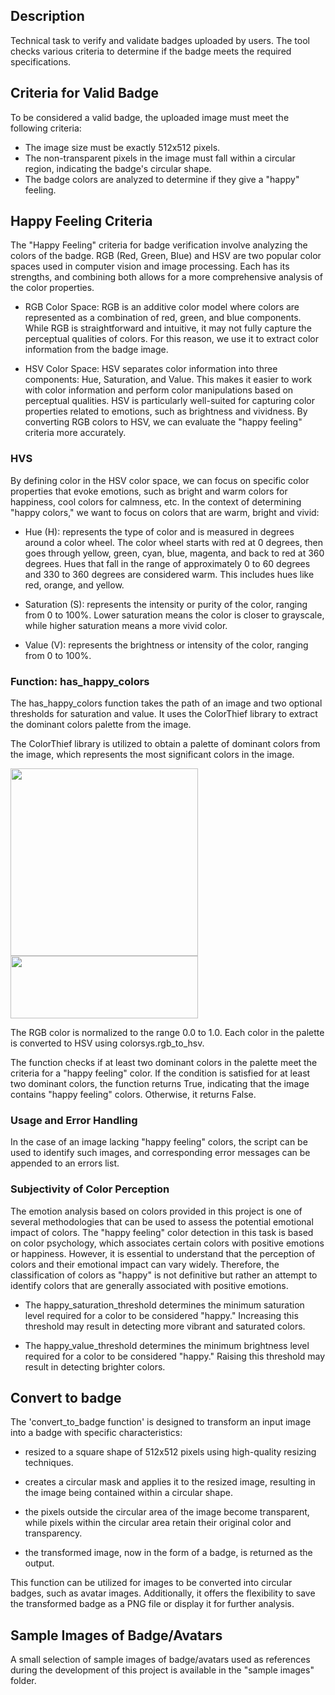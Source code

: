 ## Description
Technical task to verify and validate badges uploaded by users. The tool checks various criteria to determine if the badge meets the required specifications.

## Criteria for Valid Badge
To be considered a valid badge, the uploaded image must meet the following criteria:

- The image size must be exactly 512x512 pixels.
- The non-transparent pixels in the image must fall within a circular region, indicating the badge's circular shape.
- The badge colors are analyzed to determine if they give a "happy" feeling.

## Happy Feeling Criteria 
The "Happy Feeling" criteria for badge verification involve analyzing the colors of the badge. RGB (Red, Green, Blue) and HSV are two popular color spaces used in computer vision and image processing. Each has its strengths, and combining both allows for a more comprehensive analysis of the color properties. 

- RGB Color Space: RGB is an additive color model where colors are represented as a combination of red, green, and blue components. While RGB is straightforward and intuitive, it may not fully capture the perceptual qualities of colors. For this reason, we use it to extract color information from the badge image.

- HSV Color Space: HSV separates color information into three components: Hue, Saturation, and Value. This makes it easier to work with color information and perform color manipulations based on perceptual qualities. HSV is particularly well-suited for capturing color properties related to emotions, such as brightness and vividness. By converting RGB colors to HSV, we can evaluate the "happy feeling" criteria more accurately.
  
### HVS 
By defining color in the HSV color space, we can focus on specific color properties that evoke emotions, such as bright and warm colors for happiness, cool colors for calmness, etc. In the context of determining "happy colors," we want to focus on colors that are warm, bright and vivid:
- Hue (H): represents the type of color and is measured in degrees around a color wheel. The color wheel starts with red at 0 degrees, then goes through yellow, green, cyan, blue, magenta, and back to red at 360 degrees. Hues that fall in the range of approximately 0 to 60 degrees and 330 to 360 degrees are considered warm. This includes hues like red, orange, and yellow.

- Saturation (S): represents the intensity or purity of the color, ranging from 0 to 100%. Lower saturation means the color is closer to grayscale, while higher saturation means a more vivid color.
  
- Value (V): represents the brightness or intensity of the color, ranging from 0 to 100%.


### Function: has_happy_colors
The has_happy_colors function takes the path of an image and two optional thresholds for saturation and value. It uses the ColorThief library to extract the dominant colors palette from the image.

The ColorThief library is utilized to obtain a palette of dominant colors from the image, which represents the most significant colors in the image.

<img src="https://github.com/cmastral/Badge-Validation-Task/assets/48210775/663c83e4-dec1-48ec-8c1a-8d0e18c834ec" width = 300 height = 300>

<img src="https://github.com/cmastral/Badge-Validation-Task/assets/48210775/eb54cc3a-4f6a-4d63-9016-c63eebaf9545" width = 300 height = 100>

The RGB color is normalized to the range 0.0 to 1.0. Each color in the palette is converted to HSV using colorsys.rgb_to_hsv.

The function checks if at least two dominant colors in the palette meet the criteria for a "happy feeling" color.
If the condition is satisfied for at least two dominant colors, the function returns True, indicating that the image contains "happy feeling" colors. Otherwise, it returns False.


### Usage and Error Handling

In the case of an image lacking "happy feeling" colors, the script can be used to identify such images, and corresponding error messages can be appended to an errors list.

### Subjectivity of Color Perception

The emotion analysis based on colors provided in this project is one of several methodologies that can be used to assess the potential emotional impact of colors. The "happy feeling" color detection in this task is based on color psychology, which associates certain colors with positive emotions or happiness. However, it is essential to understand that the perception of colors and their emotional impact can vary widely. Therefore, the classification of colors as "happy" is not definitive but rather an attempt to identify colors that are generally associated with positive emotions.

- The happy_saturation_threshold determines the minimum saturation level required for a color to be considered "happy." Increasing this threshold may result in detecting more vibrant and saturated colors.

- The happy_value_threshold determines the minimum brightness level required for a color to be considered "happy." Raising this threshold may result in detecting brighter colors.

  
## Convert to badge

The 'convert_to_badge function' is designed to transform an input image into a badge with specific characteristics:

- resized to a square shape of 512x512 pixels using high-quality resizing techniques.

- creates a circular mask and applies it to the resized image, resulting in the image being contained within a circular shape.

- the pixels outside the circular area of the image become transparent, while pixels within the circular area retain their original color and transparency.

- the transformed image, now in the form of a badge, is returned as the output.

This function can be utilized for images to be converted into circular badges, such as avatar images. Additionally, it offers the flexibility to save the transformed badge as a PNG file or display it for further analysis.

## Sample Images of Badge/Avatars

A small selection of sample images of badge/avatars used as references during the development of this project is available in the "sample images" folder. 
